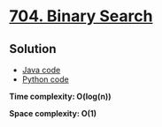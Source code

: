 # [704. Binary Search](https://leetcode.com/problems/binary-search/)

## Solution

- [Java code](https://github.com/alexengrig/leetcode/blob/main/src/main/java/dev/alexengrig/leetcode/_704_binary_search/Solution.java)
- [Python code](https://github.com/alexengrig/leetcode/blob/main/src/main/python/704_binary_search/solution.py)

**Time complexity: O(log(n))**

**Space complexity: O(1)**
